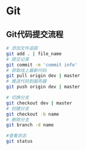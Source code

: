 # Git

## Git代码提交流程

```bash
# 添加文件追踪
git add . | file_name
# 提交记录
git commit -m 'commit info'
# 获取线上最新代码
git pull origin dev | master
# 推送代码到服务器
git push origin dev | master
```

```bash
# 切换分支
git checkout dev | master
# 创建分支
git checkout -b name
# 删除分支
git branch -d name
```

```bash
#查看状态
git status
```

